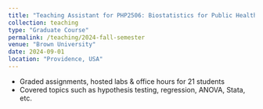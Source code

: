 ```yaml
---
title: "Teaching Assistant for PHP2506: Biostatistics for Public Health Research"
collection: teaching
type: "Graduate Course"
permalink: /teaching/2024-fall-semester
venue: "Brown University"
date: 2024-09-01
location: "Providence, USA"
---
```


- Graded assignments, hosted labs & office hours for 21 students 
- Covered topics such as hypothesis testing, regression, ANOVA, Stata, etc. 
